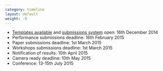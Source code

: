 ```yaml
---
category: timeline
layout: default
weight: -9
---
```


* [Templates available](https://github.com/livecodenetwork/templates/archive/master.zip) and [submissions system](https://easychair.org/conferences/?conf=iclc2015) open: 16th December 2014
* Performance submissions deadline: 16th February 2015
* Paper submissions deadline: 1st March 2015
* Workshops submissions deadline: 1st March 2015
* Notification of results: 10th April 2015
* Camera ready deadline: 10th May 2015
* Conference: 13-15th July 2015
